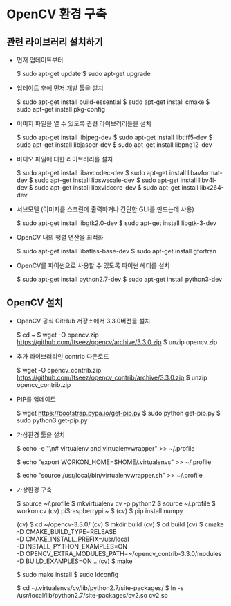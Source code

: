 # OpenCV 환경 구축

## 관련 라이브러리 설치하기

- 먼저 업데이트부터

  $ sudo apt-get update
  $ sudo apt-get upgrade

- 업데이트 후에 먼저 개발 툴을 설치

  $ sudo apt-get install build-essential
  $ sudo apt-get install cmake
  $ sudo apt-get install pkg-config

- 이미지 파일을 열 수 있도록 관련 라이브러리들을 설치

  $ sudo apt-get install libjpeg-dev
  $ sudo apt-get install libtiff5-dev
  $ sudo apt-get install libjasper-dev
  $ sudo apt-get install libpng12-dev 

- 비디오 파일에 대한 라이브러리를 설치

  $ sudo apt-get install libavcodec-dev
  $ sudo apt-get install libavformat-dev
  $ sudo apt-get install libswscale-dev
  $ sudo apt-get install libv4l-dev
  $ sudo apt-get install libxvidcore-dev
  $ sudo apt-get install libx264-dev

- 서브모델 (이미지를 스크린에 출력하거나 간단한 GUI를 만드는데 사용)

  $ sudo apt-get install libgtk2.0-dev
  $ sudo apt-get install libgtk-3-dev

- OpenCV 내의 행렬 연산을 최적화

  $ sudo apt-get install libatlas-base-dev
  $ sudo apt-get install gfortran

- OpenCV를 파이썬으로 사용할 수 있도록 파이썬 헤더를 설치

  $ sudo apt-get install python2.7-dev
  $ sudo apt-get install python3-dev

## OpenCV 설치

- OpenCV 공식 GitHub 저장소에서 3.3.0버전을 설치

  $ cd ~
  $ wget -O opencv.zip https://github.com/Itseez/opencv/archive/3.3.0.zip
  $ unzip opencv.zip

- 추가 라이브러리인 contrib 다운로드

  $ wget -O opencv_contrib.zip https://github.com/Itseez/opencv_contrib/archive/3.3.0.zip
  $ unzip opencv_contrib.zip

- PIP를 업데이트

  $ wget https://bootstrap.pypa.io/get-pip.py
  $ sudo python get-pip.py
  $ sudo python3 get-pip.py

- 가상환경 툴을 설치

  $ echo -e "\n# virtualenv and virtualenvwrapper" >> ~/.profile
  
  $ echo "export WORKON_HOME=$HOME/.virtualenvs" >> ~/.profile
  
  $ echo "source /usr/local/bin/virtualenvwrapper.sh" >> ~/.profile

- 가상환경 구축
  
  $ source ~/.profile
  $ mkvirtualenv cv -p python2
  $ source ~/.profile
  $ workon cv
  (cv) pi$raspberrypi:~ $
  (cv) $ pip install numpy

  (cv) $ cd ~/opencv-3.3.0/
  (cv) $ mkdir build
  (cv) $ cd build
  (cv) $ cmake -D CMAKE_BUILD_TYPE=RELEASE \
    -D CMAKE_INSTALL_PREFIX=/usr/local \
    -D INSTALL_PYTHON_EXAMPLES=ON \
    -D OPENCV_EXTRA_MODULES_PATH=~/opencv_contrib-3.3.0/modules \
    -D BUILD_EXAMPLES=ON ..
  (cv) $ make

  $ sudo make install
  $ sudo ldconfig

  $ cd ~/.virtualenvs/cv/lib/python2.7/site-packages/
  $ ln -s /usr/local/lib/python2.7/site-packages/cv2.so cv2.so
  


